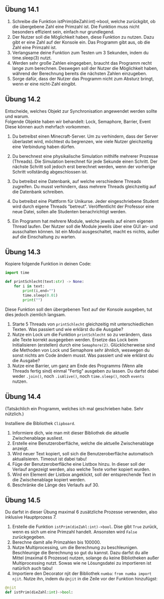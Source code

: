 



## Übung 14.1 

1. Schreibe die Funktion istPrim(dieZahl:int)->bool, welche zurückgibt, ob die übergebene Zahl eine Primzahl ist. Die Funktion muss nicht besonders effizient sein, einfach nur grundlegend.
2. Der Nutzer soll die Möglichkeit haben, diese Funktion zu nutzen. Dazu gibt er eine Zahl auf der Konsole ein. Das Programm gibt aus, ob die Zahl eine Primzahl ist.
3. Verlangsame deine Funktion zum Testen um 3 Sekunden, indem du time.sleep(3) nutzt.
4. Werden sehr große Zahlen eingegeben, braucht das Programm recht lange zum berechnen. Deswegen soll der Nutzer die Möglichkeit haben, während der Berechnung bereits die nächsten Zahlen einzugeben.
5. Sorge dafür, dass der Nutzer das Programm nicht zum Absturz bringt, wenn er eine nicht-Zahl eingibt.


## Übung 14.2

Entscheide, welches Objekt zur Synchronisation angewendet werden sollte und warum.\
Folgende Objekte haben wir behandelt:
Lock, Semaphore, Barrier, Event\
Diese können auch mehrfach vorkommen.

1. Du betreibst einen Minecraft-Server.
Um zu verhindern, dass der Server überlastet wird, möchtest du begrenzen, wie viele Nutzer gleichzeitig eine Verbindung haben dürfen.

2. Du berechnest eine physikalische Simulation mithilfe mehrerer Prozesse (Threads).
Die Simulation berechnet für jede Sekunde einen Schritt.
Der nächste Schritt soll jedoch erst berechnet werden, wenn der vorherige Schritt vollständig abgeschlossen ist.

3. Du betreibst eine Datenbank, auf welche verschiedene Threads zugreifen.
Du musst verhindern, dass mehrere Threads gleichzeitig auf die Datenbank schreiben.

4. Du betreibst eine Plattform für Unikurse.
Jeder eingeschriebene Student wird durch eigene Threads "betreut".
Veröffentlicht der Professor eine neue Datei, sollen alle Studenten benachrichtigt werden.

5. Ein Programm hat mehrere Module, welche jeweils auf einem eigenen Thread laufen.
Der Nutzer soll die Module jeweils über eine GUI an- und ausschalten können.
Ist ein Modul ausgeschaltet, macht es nichts, außer auf die Einschaltung zu warten.


## Übung 14.3

Kopiere folgende Funktion in deinen Code:

```py
import time

def printSchlecht(text:str) -> None:
    for i in text:
        print(i,end="")
        time.sleep(0.01)
        print("")
```

Diese Funktion soll den übergebenen Text auf der Konsole ausgeben, tut dies jedoch ziemlich langsam.

1. Starte 5 Threads von `printSchlecht` gleichzeitig mit unterschiedlichen Texten.
Was passiert und wie erklärst du die Ausgabe?
2. Nutze ein Lock um die Funktion `printSchlecht` so zu verändern, dass alle Texte korrekt ausgegeben werden.
Ersetze das Lock beim Initialisieren (erstellen) durch eine `Semaphore(2)`. 
Glücklicherweise sind die Methoden von Lock und Semaphore sehr ähnlich, weswegen du sonst nichts am Code ändern musst.
Was passiert und wie erklärst du die Ausgabe?
3. Nutze eine Barrier, um ganz am Ende des Programms (Wenn alle Threads fertig sind) einmal "Fertig" ausgeben zu lassen.
Du darfst dabei weder `.join()`, noch `.isAlive()`, noch `time.sleep()`, noch `events` nutzen.


## Übung 14.4 

(Tatsächlich ein Programm, welches ich mal geschrieben habe. Sehr nützlich.)

Installiere die Bibliothek `Clipboard`.

1. Informiere dich, wie man mit dieser Bibliothek die aktuelle Zwischenablage ausliest.
2. Erstelle eine Benutzeroberfläche, welche die aktuelle Zwischenablage anzeigt. 
3. Wird neuer Text kopiert, soll sich die Benutzeroberfläche automatisch aktualisieren. 
Timeout ist dabei tabu!
4. Füge der Benutzeroberfläche eine Listbox hinzu. 
In dieser soll der Verlauf angezeigt werden, also welche Texte vorher kopiert wurden.
5. Wird ein Element der Listbox angeklickt, soll der entsprechende Text in die Zwischenablage kopiert werden.
6. Beschränke die Länge des Verlaufs auf 30.


## Übung 14.5 

Du darfst in dieser Übung maximal 6 zusätzliche Prozesse verwenden, also inklusive Hauptprozess 7.

1. Erstelle die Funktion `istPrim(dieZahl:int)->bool`.
Dise gibt `True` zurück, wenn es sich um eine Primzahl handelt. 
Ansonsten wird `False` zurückgegeben.
2. Berechne damit alle Primzahlen bis 100000.
3. Nutze Multiprocessing, um die Berechnung zu beschleunigen.
Beschleunige die Berechnung so gut du kannst. Dazu darfst du alle Mittel (maximal 6 Prozesse) nutzen, solange du keine Bibliotheken außer Multiprocessing nutzt. Sowas wie ne Lösungsdatei zu importieren ist natürlich auch tabu!
4. Importiere den Decorator njit der Bibliothek `numba`: `from numba import njit`.
Nutze ihn, indem du `@njit` in die Zeile vor der Funktion hinzufügst:
```py
@njit
def istPrim(dieZahl:int)->bool:
```


